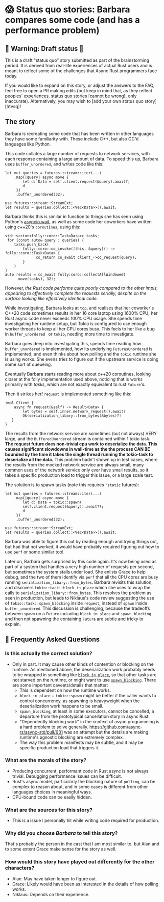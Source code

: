 # 😱 Status quo stories: Barbara compares some code (and has a performance problem)

## 🚧 Warning: Draft status 🚧

This is a draft "status quo" story submitted as part of the brainstorming period. It is derived from real-life experiences of actual Rust users and is meant to reflect some of the challenges that Async Rust programmers face today.

If you would like to expand on this story, or adjust the answers to the FAQ, feel free to open a PR making edits (but keep in mind that, as they reflect peoples' experiences, status quo stories [cannot be wrong], only inaccurate). Alternatively, you may wish to [add your own status quo story][htvsq]!

## The story

Barbara is recreating some code that has been written in other languages they have some familiarity with. These include C++, but
also GC'd languages like Python.

This code collates a large number of requests to network services, with each response containing a large amount of data.
To speed this up, Barbara uses `buffer_unordered`, and writes code like this:

```
let mut queries = futures::stream::iter(...)
    .map(|query| async move {
        let d: Data = self.client.request(&query).await?;
        d
     })
     .buffer_unordered(32);

use futures::stream::StreamExt;
let results = queries.collect::<Vec<Data>>().await;
```

Barbara thinks this is similar in function to things she has seen using
Python's [asyncio.wait](https://docs.python.org/3/library/asyncio-task.html#asyncio.wait),
as well as some code her coworkers have written using c++20's `coroutines`,
using [this](https://github.com/facebook/folly/blob/master/folly/experimental/coro/Collect.h#L321):

```
std::vector<folly::coro::Task<Data>> tasks;
 for (const auto& query : queries) {
    tasks.push_back(
        folly::coro::co_invoke([this, &query]() -> folly::coro::Task<Data> {
              co_return co_await client_->co_request(query);
        }
    )
}
auto results = co_await folly:coro::collectAllWindowed(
      move(tasks), 32);
```

However, *the Rust code performs quite poorly compared to the other impls,
appearing to effectively complete the requests serially, despite on the surface
looking like effectively identical code.*

While investigating, Barbara looks at `top`, and realises that her coworker's C++20 code sometimes results in her 16 core laptop using 1600% CPU; her Rust async code never exceeds 100% CPU usage.  She spends time investigating her runtime setup, but Tokio is configured to use enough worker threads to keep all her CPU cores busy. This feels to her like a bug in `buffer_unordered ` or `tokio`, needing more time to investigate.

Barbara goes deep into investigating this, spends time reading how `buffer_unordered` is
implemented, how its underlying `FuturesUnordered` is implemented, and even thinks about
how polling and the `tokio` runtime she is using works. She evens tries to figure out if the
upstream service is doing some sort of queueing.

Eventually Barbara starts reading more about c++20 coroutines, looking closer at the folly
implementation used above, noticing that is works primarily with *tasks*, which are not exactly
equivalent to rust `Future`'s.

Then it strikes her! `request` is implemented something like this:
```
impl Client {
    async fn request(&self) -> Result<Data> {
        let bytes = self.inner.network_request().await?
        Ok(serialization_libary::from_bytes(&bytes)?)
   }
}
```

The results from the network service are sometimes (but not always) VERY large, and the `BufferedUnordered` stream is contained within 1 tokio task.
**The request future does non-trivial cpu work to deserialize the data.
This causes significant slowdowns in wall-time as the the process CAN BE bounded by the time it takes
the single thread running the tokio-task to deserialize all the data.**
This problem hadn't shown up in test cases, where the results from the mocked network service are always small; many common uses of the network service only ever have small results, so it takes a specific production load to trigger this issue, or a large scale test.

The solution is to spawn tasks (note this requires `'static` futures):

```
let mut queries = futures::stream::iter(...)
    .map(|query| async move {
        let d: Data = tokio::spawn(
        self.client.request(&query)).await??;
        d
     })
     .buffer_unordered(32);

use futures::stream::StreamExt;
let results = queries.collect::<Vec<Data>>().await;
```

Barbara was able to figure this out by reading enough and trying things out, but had that not worked, it
would have probably required figuring out how to use `perf` or some similar tool.

Later on, Barbara gets surprised by this code again. It's now being used as part of a system that handles a very high number of requests per second, but sometimes the system stalls under load. She enlists Grace to help debug, and the two of them identify via `perf` that all the CPU cores are busy running `serialization_libary::from_bytes`. Barbara revisits this solution, and discovers `tokio::task::block_in_place` which she uses to wrap the calls to `serialization_libary::from_bytes`.
This resolves the problem as seen in production, but leads to Niklaus's code review suggesting the use of `tokio::task::spawn_blocking` inside `request`, instead of `spawn` inside `buffer_unordered`. This discussion is challenging, because the tradeoffs between `spawn` on a `Future` including `block_in_place` and `spawn_blocking` and then not spawning the containing `Future` are subtle and tricky to explain.

## 🤔 Frequently Asked Questions

### **Is this actually the correct solution?**
* Only in part. It may cause other kinds of contention or blocking on the runtime. As mentioned above, the deserialization work probably needs to be wrapped in something like [`block_in_place`](https://docs.rs/tokio/1/tokio/task/fn.block_in_place.html), so that other tasks are not starved on the runtime, or might want to use [`spawn_blocking`](https://docs.rs/tokio/1/tokio/task/fn.spawn_blocking.html). There are some important caveats/details that matter:
  * This is dependent on how the runtime works.
  * `block_in_place` + `tokio::spawn` might be better if the caller wants to control concurrency, as spawning is heavyweight when the deserialization work happens to be small.
  * `spawn_blocking`, at least in some executors, cannot be cancelled, a departure from the prototypical cancellation story in async Rust.
  * "Dependently blocking work" in the context of async programming is a hard problem to solve generally. https://github.com/async-rs/async-std/pull/631 was an attempt but the details are making runtime's agnostic blocking are extremely complex.
  * The way this problem manifests may be subtle, and it may be specific production load that triggers it.
### **What are the morals of the story?**
* Producing concurrent, performant code in Rust async is not always trivial. Debugging performance
  issues can be difficult.
* Rust's async model, particularly the blocking nature of `polling`, can be complex to reason about,
  and in some cases is different from other languages choices in meaningful ways.
* CPU-bound code can be easily hidden.

### **What are the sources for this story?**
* This is a issue I personally hit while writing code required for production.

### **Why did you choose *Barbara* to tell this story?**
That's probably the person in the cast that I am most similar to, but Alan
and to some extent Grace make sense for the story as well.

### **How would this story have played out differently for the other characters?**
* Alan: May have taken longer to figure out.
* Grace: Likely would have been as interested in the details of how polling works.
* Niklaus: Depends on their experience.
